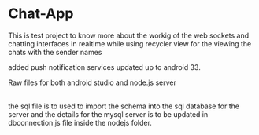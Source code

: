 # Chat-App

This is test project to know more about the workig of the web sockets and chatting interfaces in realtime while using recycler view for the viewing the chats with the sender names

added push notification services updated up to android 33.

<p>Raw files for both android studio and node.js server<p><br>
the sql file is to used to import the schema into the sql database for the server and the details for the mysql server is to be updated in dbconnection.js file inside the nodejs folder.
